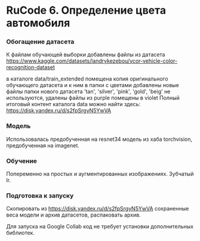 # RuCode 6. Определение цвета автомобиля


### Обогащение датасета

К файлам обучающей выборки добавлены файлы из датасета https://www.kaggle.com/datasets/landrykezebou/vcor-vehicle-color-recognition-dataset

в каталоге data/train_extended помещена копия оригинального обучающего датасета и к ним в папки с цветами добавлены новые файлы
папки нового датасета 'tan', 'silver', 'pink', 'gold', 'beig' не используются, удалены
файлы из purple помещены в violet
Полный итоговый контент каталога data можно найти здесь: https://disk.yandex.ru/d/s2fpSrgyN5YwVA

### Модель

Использовалась предобученная на resnet34 модель из хаба torchvision, предобученная на imagenet.

### Обучение

Попеременно на простых и аугментированных изображениях. Зубчатый lr.

### Подготовка к запуску

Скопировать из https://disk.yandex.ru/d/s2fpSrgyN5YwVA сохраненные веса модели и архив датасетов, распаковать архив.

Для запуска на Google Collab код не требует установки дополнительных библиотек.

